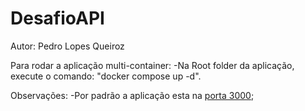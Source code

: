 # DesafioAPI
Autor: Pedro Lopes Queiroz

Para rodar a aplicação multi-container:
-Na Root folder da aplicação, execute o comando: "docker compose up -d".

Observações:
-Por padrão a aplicação esta na [porta 3000](http://localhost:3000);
